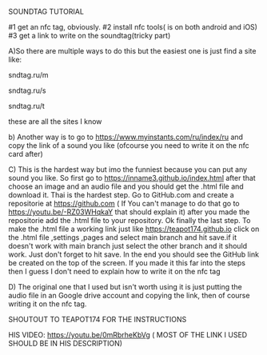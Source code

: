 SOUNDTAG TUTORIAL

#1 get an nfc tag, obviously.
#2 install nfc tools( is on both android and iOS)
#3 get a link to write on the soundtag(tricky part)

A)So there are multiple ways to do this but the easiest one is just find a site like: 

sndtag.ru/m

sndtag.ru/s

sndtag.ru/t

these are all the sites I know

b) Another way is to go to https://www.myinstants.com/ru/index/ru
and copy the link of a sound you like (ofcourse you need to write it on the nfc card after)

C) This is the hardest way but imo the funniest because you can put any sound you like.
So first go to https://inname3.github.io/index.html
after that choose an image and an audio file and you should get the .html file and download it.
Thai is the hardest step. Go to GitHub.com and create a repositorie at https://github.com
( If You can't manage to do that go to https://youtu.be/-RZ03WHqkaY that should explain it)
after you made the repositorie add the .html file to your repository.
Ok finally the last step. To make the .html file a working link just like
https://teapot174.github.io
click on the .html file ,settings ,pages and select main branch and hit save.if it doesn't work with main branch just select the other branch and it should work. Just don't forget to hit save. In the end you should see the GitHub link be created on the top of the screen. If you made it this far into the steps then I guess I don't need to explain how to write it on the nfc tag

D) The original one that I used but isn't worth using it is just putting the audio file in an Google drive account and copying the link, then of course writing it on the nfc tag.



SHOUTOUT TO TEAPOT174 FOR THE INSTRUCTIONS 

HIS VIDEO: https://youtu.be/0mRbrheKbVg
( MOST OF THE LINK I USED SHOULD BE IN HIS DESCRIPTION)

